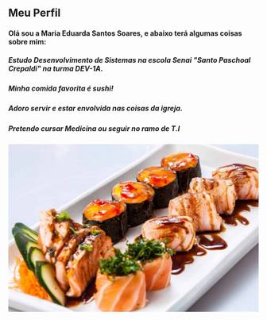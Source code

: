 ## Meu Perfil 

#### Olá sou a **Maria Eduarda Santos Soares**, e abaixo terá algumas coisas sobre mim:

##### Estudo Desenvolvimento de Sistemas na escola **Senai "Santo Paschoal Crepaldi"** na turma DEV-1A.

##### Minha comida favorita é sushi!

##### Adoro servir e estar envolvida nas coisas da igreja.

##### Pretendo cursar Medicina ou seguir no ramo de T.I 

![Alt text](image.png)